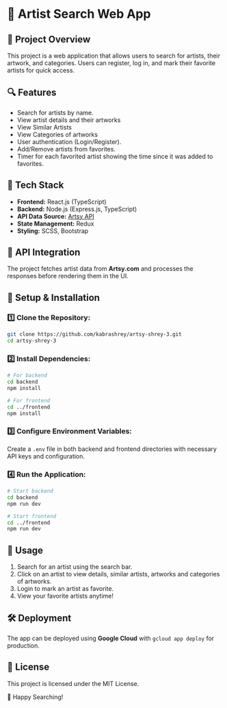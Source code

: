 # 🎨 Artist Search Web App

## 📌 Project Overview
This project is a web application that allows users to search for artists, their artwork, and categories. Users can register, log in, and mark their favorite artists for quick access.

## 🔍 Features
- Search for artists by name.
- View artist details and their artworks
- View Similar Artists
- View Categories of artworks
- User authentication (Login/Register).
- Add/Remove artists from favorites.
- Timer for each favorited artist showing the time since it was added to favorites.

## 🔧 Tech Stack
- **Frontend:** React.js (TypeScript)
- **Backend:** Node.js (Express.js, TypeScript)
- **API Data Source:** [Artsy API](https://www.artsy.net/)
- **State Management:** Redux
- **Styling:** SCSS, Bootstrap

## 🔗 API Integration
The project fetches artist data from **Artsy.com** and processes the responses before rendering them in the UI.

## 🚀 Setup & Installation
### 1️⃣ Clone the Repository:
```bash
git clone https://github.com/kabrashrey/artsy-shrey-3.git
cd artsy-shrey-3
```
### 2️⃣ Install Dependencies:
```bash
# For backend
cd backend
npm install

# For frontend
cd ../frontend
npm install
```
### 3️⃣ Configure Environment Variables:
Create a `.env` file in both backend and frontend directories with necessary API keys and configuration.

### 4️⃣ Run the Application:
```bash
# Start backend
cd backend
npm run dev

# Start frontend
cd ../frontend
npm run dev
```

## 📜 Usage
1. Search for an artist using the search bar.
2. Click on an artist to view details, similar artists, artworks and categories of artworks.
3. Login to mark an artist as favorite.
4. View your favorite artists anytime!

## 🛠 Deployment
The app can be deployed using **Google Cloud** with `gcloud app deploy` for production.

## 📝 License
This project is licensed under the MIT License.

🎨 Happy Searching!
